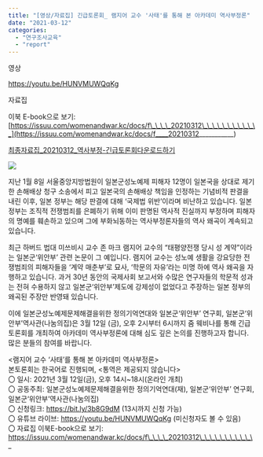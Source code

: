 ```yaml
---
title: "[영상/자료집] 긴급토론회_ 램지어 교수 '사태'를 통해 본 아카데미 역사부정론"
date: "2021-03-12"
categories: 
  - "연구조사교육"
  - "report"
---
```


영상

https://youtu.be/HUNVMUWQqKg

자료집

이북 E-book으로 보기: [https://issuu.com/womenandwar.kc/docs/f\_\_\_\_20210312\_\_\_\_\_\_\_\_\_\_\_](https://issuu.com/womenandwar.kc/docs/f____20210312___________)

[최종자료집\_20210312\_역사부정-긴급토론회](https://r2.womenandwar.net/2021/03/최종자료집_20210312_역사부정-긴급토론회.pdf)[다운로드하기](https://r2.womenandwar.net/2021/03/최종자료집_20210312_역사부정-긴급토론회.pdf)

![](https://r2.womenandwar.net/2021/03/웹자보-최종-724x1024.png)

지난 1월 8일 서울중앙지방법원이 일본군성노예제 피해자 12명이 일본국을 상대로 제기한 손해배상 청구 소송에서 피고 일본국의 손해배상 책임을 인정하는 기념비적 판결을 내린 이후, 일본 정부는 해당 판결에 대해 ‘국제법 위반’이라며 비난하고 있습니다. 일본 정부는 조직적 전쟁범죄를 은폐하기 위해 이미 판명된 역사적 진실까지 부정하며 피해자의 명예를 훼손하고 있으며 그에 부화뇌동하는 역사부정론자들의 역사 왜곡이 계속되고 있습니다.

​최근 하버드 법대 미쓰비시 교수 존 마크 램지어 교수의 “태평양전쟁 당시 성 계약”이라는 일본군‘위안부’ 관련 논문이 그 예입니다. 램지어 교수는 성노예 생활을 강요당한 전쟁범죄의 피해자들을 ‘계약 매춘부’로 묘사, ‘학문의 자유’라는 미명 하에 역사 왜곡을 자행하고 있습니다. 과거 30년 동안의 국제사회 보고서와 수많은 연구자들의 학문적 성과는 전혀 수용하지 않고 일본군‘위안부’제도에 강제성이 없었다고 주장하는 일본 정부의 왜곡된 주장만 반영돼 있습니다.

​이에 일본군성노예제문제해결을위한 정의기억연대와 일본군‘위안부’ 연구회, 일본군‘위안부’역사관(나눔의집)은 3월 12일 (금), 오후 2시부터 6시까지 줌 웨비나를 통해 긴급토론회를 개최하여 아카데미 역사부정론에 대해 심도 깊은 논의를 진행하고자 합니다. 많은 분들의 참여를 바랍니다.

<램지어 교수 ‘사태’를 통해 본 아카데미 역사부정론>  
본토론회는 한국어로 진행되며, <통역은 제공되지 않습니다>  
〇 일시: 2021년 3월 12일(금), 오후 14시~18시(온라인 개최)  
〇 공동주최: 일본군성노예제문제해결을위한 정의기억연대(재), 일본군‘위안부’ 연구회, 일본군‘위안부’역사관(나눔의집)  
〇 신청링크: https://bit.ly/3b8G9dM (13시까지 신청 가능)  
〇 유튜브 라이브: https://youtu.be/HUNVMUWQqKg (미신청자도 볼 수 있음)  
〇 자료집 이북E-book으로 보기: https://issuu.com/womenandwar.kc/docs/f\_\_\_\_20210312\_\_\_\_\_\_\_\_\_\_\_
